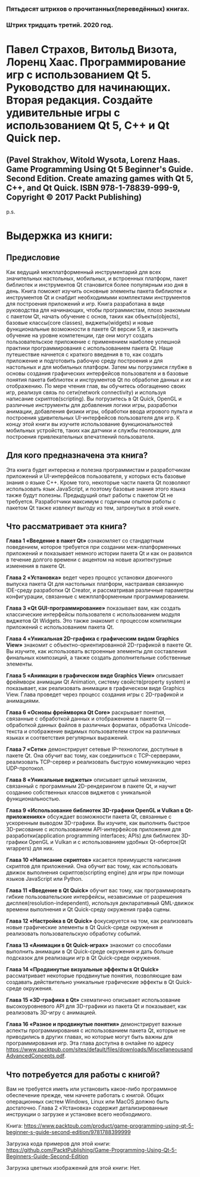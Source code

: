 ### Пятьдесят штрихов о прочитанных(переведённых) книгах. 
### Штрих тридцать третий. 2020 год.

# Павел Страхов, Витольд Визота, Лоренц Хаас. Программирование игр с использованием Qt 5. Руководство для начинающих. Вторая редакция. Создайте удивительные игры с использованием Qt 5, C++ и Qt Quick пер.
## (Pavel Strakhov, Witold Wysota, Lorenz Haas. Game Programming Using Qt 5 Beginner's Guide. Second Edition. Create amazing games with Qt 5, C++, and Qt Quick. ISBN 978-1-78839-999-9, Copyright © 2017 Packt Publishing)

p.s.

# Выдержка из книги:

## Предисловие

Как ведущий межплатформенный инструментарий для всех значительных настольных, мобильных, и встроенных платформ, пакет библиотек и инструментов Qt становится более популярным изо дня в день. Книга поможет изучить основные элементы пакета библиотек и инструментов Qt и снабдит необходимыми комплектами инструментов для построения приложений и игр. Книга разработана в виде руководства для начинающих, чтобы программистам, плохо знакомым с пакетом Qt, начать обучение с основ, таких как объекты(objects), базовые классы(core classes), виджеты(widgets) и новые функциональные возможности в пакете Qt версии 5.9, и закончить обучение на уровне компетенции, где они могут создать пользовательское приложение с применением наиболее успешной практики программирования с использованием пакета Qt.
Наше путешествие начнется с краткого введения в то, как создать приложение и подготовить рабочую среду построения и для настольных и для мобильных платформ. Затем мы погрузимся глубже в основы создания графических интерфейсов пользователя и в базовые понятия пакета библиотек и инструментов Qt по обработке данных и их отображению. По мере чтения глав, вы обучитесь обогащению своих игр, реализуя связь по сети(network connectivity) и используя написание скриптов(scripting). Вы погрузитесь в Qt Quick, OpenGL и различные инструменты для добавления логики игры, разработки анимации, добавления физики игры, обработки ввода игрового пульта и построения удивительных UI-интерфейсов пользователя для игр. К концу этой книги вы изучите использование функциональностей мобильных устройств, таких как датчики и службы геолокации, для построения привлекательных впечатлений пользователя.

## Для кого предназначена эта книга?

Эта книга будет интересна и полезна программистам и разработчикам приложений и UI-интерфейсов пользователя, у которых есть базовые знания о языке C++. Кроме того, некоторые части пакета Qt позволяют использовать язык JavaScript, и поэтому базовые знания этого языка также будут полезны. Предыдущий опыт работы с пакетом Qt не требуется. Разработчики максимум с годичным опытом работы с пакетом Qt также извлекут выгоду из тем, затронутых в этой книге.

## Что рассматривает эта книга?

**Глава 1 «Введение в пакет Qt»** ознакомляет со стандартным поведением, которое требуется при создании меж-платформенных приложений и показывает немного истории пакета Qt и как он развился в течение долгого времени с акцентом на новые архитектурные изменения в пакете Qt.

**Глава 2 «Установка»** ведет через процесс установки двоичного выпуска пакета Qt для настольных платформ, настраивая связанную IDE-среду разработки Qt Creator, и рассматривая различные параметры конфигурации, связанные с межплатформенным программированием.

**Глава 3 «Qt GUI-программирование»** показывает вам, как создать классические интерфейсы пользователя с использованием модуля виджетов Qt Widgets. Это также знакомит с процессом компиляции приложений с использованием пакета Qt.

**Глава 4 «Уникальная 2D-графика с графическим видом Graphics View»** знакомит с объектно-ориентированной 2D-графикой в пакете Qt. Вы изучите, как использовать встроенные элементы для составления финальных композиций, а также создать дополнительные собственные элементы.

**Глава 5 «Анимации в графическом виде Graphics View»** описывает фреймворк анимации Qt Animation, систему свойств(property system) и показывает, как реализовать анимации в графическом виде Graphics View. Глава проведет через процесс создания игры с 2D-графикой и анимациями.

**Глава 6 «Основы фреймворка Qt Core»** раскрывает понятия, связанные с обработкой данных и отображением в пакете Qt — обработкой данных файлов в различных форматах, обработка Unicode-текста и отображение видимых пользователем строк на различных языках и соответствия регулярных выражений.

**Глава 7 «Сети»** демонстрирует сетевые IP-технологии, доступные в пакете Qt. Она обучит вас тому, как соединиться с TCP-серверами, реализовать TCP-сервер и реализовать быструю коммуникацию через UDP-протокол.

**Глава 8 «Уникальные виджеты»** описывает целый механизм, связанный с программным 2D-рендерингом в пакете Qt, и научит созданию собственных классов виджетов с уникальной функциональностью.

**Глава 9 «Использование библиотек 3D-графики OpenGL и Vulkan в Qt-приложениях»** обсуждает возможности пакета Qt, связанные с ускоренным выводом 3D-графики. Вы изучите, как выполнить быстрое 3D-рисование с использованием API-интерфейсов приложения для разработки(application programming interfaces; APIs) для библиотек 3D-графики OpenGL и Vulkan и с использованием удобных Qt-оберток(Qt wrappers) для них.

**Глава 10 «Написание скриптов»** касается преимуществ написания скриптов для приложений. Она обучит вас тому, как использовать движок выполнения скриптов(scripting engine) для игры при помощи языков JavaScript или Python.

**Глава 11 «Введение в Qt Quick»** обучит вас тому, как программировать гибкие пользовательские интерфейсы, независимые от разрешения дисплея(resolution-independent), используя декларативный QML-движок времени выполнения и Qt Quick-среду окружения графа сцены.

**Глава 12 «Настройка в Qt Quick»** фокусируется на том, как реализовать новые графические элементы в Qt Quick-среде окружения и реализовать пользовательскую обработку событий.

**Глава 13 «Анимации в Qt Quick-играх»** знакомит со способами выполнить анимации в Qt Quick-среде окружения и дать больше подсказок для реализации игр в Qt Quick-среде окружения.

**Глава 14 «Продвинутые визуальные эффекты в Qt Quick»** рассматривает некоторые продвинутые понятия, позволяющие вам создавать действительно уникальные графические эффекты в Qt Quick-среде окружения.

**Глава 15 «3D-графика в Qt»** схематично описывает использование высокоуровневого API для 3D-графики из пакета Qt и показывает, как реализовать 3D-игру с анимацией.

**Глава 16 «Разное и продвинутые понятия»** демонстрирует важные аспекты программирования с использованием пакета Qt, которые не приводились в других главах, но которые могут быть важны для программирования игр. Эта глава доступна в онлайне по адресу https://www.packtpub.com/sites/default/files/downloads/MiscellaneousandAdvancedConcepts.pdf.

## Что потребуется для работы с книгой?

Вам не требуется иметь или установить какое-либо программное обеспечение прежде, чем начнете работать с книгой. Общих операционных систем Windows, Linux или MacOS должно быть достаточно. Глава 2 «Установка» содержит детализированные инструкции о загрузке и установке всего необходимого.

Книга:
https://www.packtpub.com/product/game-programming-using-qt-5-beginner-s-guide-second-edition/9781788399999

Загрузка кода примеров для этой книги:
https://github.com/PacktPublishing/Game-Programming-Using-Qt-5-Beginners-Guide-Second-Edition


Загрузка цветных изображений для этой книги:
Нет.
